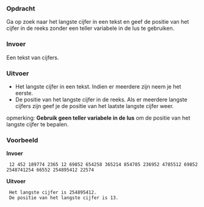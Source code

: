 ### Opdracht

Ga op zoek naar het langste cijfer in een tekst en geef de positie van het cijfer in de reeks zonder een teller variabele in de lus te gebruiken.

### Invoer

Een tekst van cijfers.

### Uitvoer

* Het langste cijfer in een tekst. Indien er meerdere zijn neem je het eerste.
* De positie van het langste cijfer in de reeks. Als er meerdere langste cijfers zijn geef je de positie van het laatste langste cijfer weer.

opmerking: **Gebruik geen teller variabele in de lus** om de positie van het langste cijfer te bepalen.

### Voorbeeld

**Invoer**
    
     12 452 189774 2365 12 69852 654258 365214 854785 236952 4785512 69852 2548741254 66552 254895412 22574
    
**Uitvoer**
     
     Het langste cijfer is 254895412.
     De positie van het langste cijfer is 13.
